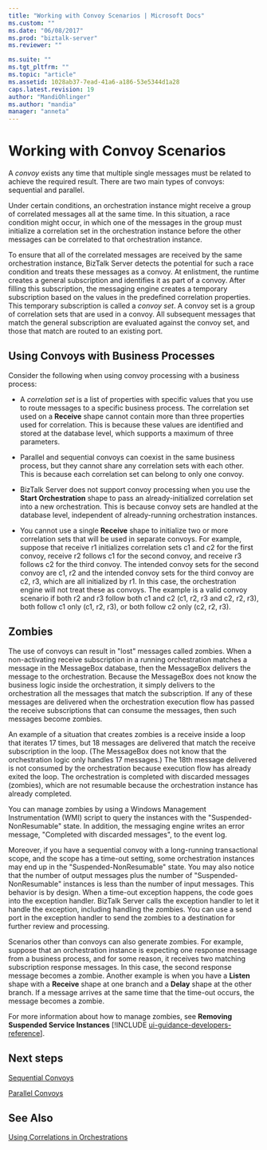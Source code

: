 ```yaml
---
title: "Working with Convoy Scenarios | Microsoft Docs"
ms.custom: ""
ms.date: "06/08/2017"
ms.prod: "biztalk-server"
ms.reviewer: ""

ms.suite: ""
ms.tgt_pltfrm: ""
ms.topic: "article"
ms.assetid: 1028ab37-7ead-41a6-a186-53e5344d1a28
caps.latest.revision: 19
author: "MandiOhlinger"
ms.author: "mandia"
manager: "anneta"
---
```

# Working with Convoy Scenarios
A *convoy* exists any time that multiple single messages must be related to achieve the required result. There are two main types of convoys: sequential and parallel.  
  
 Under certain conditions, an orchestration instance might receive a group of correlated messages all at the same time. In this situation, a race condition might occur, in which one of the messages in the group must initialize a correlation set in the orchestration instance before the other messages can be correlated to that orchestration instance.  
  
 To ensure that all of the correlated messages are received by the same orchestration instance, BizTalk Server detects the potential for such a race condition and treats these messages as a convoy. At enlistment, the runtime creates a general subscription and identifies it as part of a convoy. After filling this subscription, the messaging engine creates a temporary subscription based on the values in the predefined correlation properties. This temporary subscription is called a *convoy set*. A convoy set is a group of correlation sets that are used in a convoy. All subsequent messages that match the general subscription are evaluated against the convoy set, and those that match are routed to an existing port.  
  
## Using Convoys with Business Processes  
 Consider the following when using convoy processing with a business process:  
  
-   A *correlation set* is a list of properties with specific values that you use to route messages to a specific business process. The correlation set used on a **Receive** shape cannot contain more than three properties used for correlation. This is because these values are identified and stored at the database level, which supports a maximum of three parameters.  
  
-   Parallel and sequential convoys can coexist in the same business process, but they cannot share any correlation sets with each other. This is because each correlation set can belong to only one convoy.  
  
-   BizTalk Server does not support convoy processing when you use the **Start Orchestration** shape to pass an already-initialized correlation set into a new orchestration. This is because convoy sets are handled at the database level, independent of already-running orchestration instances.  
  
-   You cannot use a single **Receive** shape to initialize two or more correlation sets that will be used in separate convoys. For example, suppose that receive r1 initializes correlation sets c1 and c2 for the first convoy, receive r2 follows c1 for the second convoy, and receive r3 follows c2 for the third convoy. The intended convoy sets for the second convoy are c1, r2 and the intended convoy sets for the third convoy are c2, r3, which are all initialized by r1. In this case, the orchestration engine will not treat these as convoys. The example is a valid convoy scenario if both r2 and r3 follow both c1 and c2 (c1, r2, r3 and c2, r2, r3), both follow c1 only (c1, r2, r3), or both follow c2 only (c2, r2, r3).  
  
## Zombies  
 The use of convoys can result in "lost" messages called zombies. When a non-activating receive subscription in a running orchestration matches a message in the MessageBox database, then the MessageBox delivers the message to the orchestration. Because the MessageBox does not know the business logic inside the orchestration, it simply delivers to the orchestration all the messages that match the subscription. If any of these messages are delivered when the orchestration execution flow has passed the receive subscriptions that can consume the messages, then such messages become zombies.  
  
 An example of a situation that creates zombies is a receive inside a loop that iterates 17 times, but 18 messages are delivered that match the receive subscription in the loop. (The MessageBox does not know that the orchestration logic only handles 17 messages.) The 18th message delivered is not consumed by the orchestration because execution flow has already exited the loop. The orchestration is completed with discarded messages (zombies), which are not resumable because the orchestration instance has already completed.  
  
 You can manage zombies by using a Windows Management Instrumentation (WMI) script to query the instances with the "Suspended-NonResumable" state. In addition, the messaging engine writes an error message, "Completed with discarded messages", to the event log.  
  
 Moreover, if you have a sequential convoy with a long-running transactional scope, and the scope has a time-out setting, some orchestration instances may end up in the "Suspended-NonResumable" state. You may also notice that the number of output messages plus the number of "Suspended-NonResumable" instances is less than the number of input messages. This behavior is by design. When a time-out exception happens, the code goes into the exception handler. BizTalk Server calls the exception handler to let it handle the exception, including handling the zombies. You can use a send port in the exception handler to send the zombies to a destination for further review and processing.  
  
 Scenarios other than convoys can also generate zombies. For example, suppose that an orchestration instance is expecting one response message from a business process, and for some reason, it receives two matching subscription response messages. In this case, the second response message becomes a zombie. Another example is when you have a **Listen** shape with a **Receive** shape at one branch and a **Delay** shape at the other branch. If a message arrives at the same time that the time-out occurs, the message becomes a zombie.  
  
 For more information about how to manage zombies, see <strong>Removing Suspended Service Instances</strong> [!INCLUDE [ui-guidance-developers-reference](../includes/ui-guidance-developers-reference.md)].
  
## Next steps
 [Sequential Convoys](../core/sequential-convoys.md)  
  
 [Parallel Convoys](../core/parallel-convoys.md)  
  
## See Also  
 [Using Correlations in Orchestrations](../core/using-correlations-in-orchestrations.md)